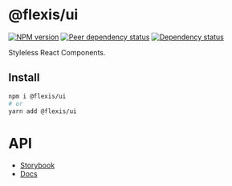 # @flexis/ui

[![NPM version][npm]][npm-url]
[![Peer dependency status][peer-deps]][peer-deps-url]
[![Dependency status][deps]][deps-url]

[npm]: https://img.shields.io/npm/v/@flexis/ui.svg
[npm-url]: https://npmjs.com/package/@flexis/ui

[peer-deps]: https://david-dm.org/TrigenSoftware/@flexis/ui/peer-status.svg
[peer-deps-url]: https://david-dm.org/TrigenSoftware/@flexis/ui?type=peer

[deps]: https://david-dm.org/TrigenSoftware/@flexis/ui.svg
[deps-url]: https://david-dm.org/TrigenSoftware/@flexis/ui

Styleless React Components.

## Install

```sh
npm i @flexis/ui
# or
yarn add @flexis/ui
```

# API

- [Storybook](https://trigensoftware.github.io/flexis-ui/)
- [Docs](https://trigensoftware.github.io/flexis-ui/docs/)
